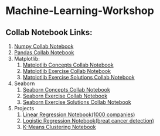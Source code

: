 # Machine-Learning-Workshop
## Collab Notebook Links:
1. [Numpy Collab Notebook](https://colab.research.google.com/drive/1lt1w-wB7gAAROdnw-UZ7qGX_Gw0XAhdu?usp=sharing)
2. [Pandas Collab Notebook](https://colab.research.google.com/drive/1FfZZc6H4AbQyuUgs7vgCMylHrBnSoU6M?usp=sharing)
3. Matplotlib:
    1. [Matplotlib Concepts Collab Notebook](https://colab.research.google.com/drive/1Oneno6TP6i_DgsCQ506oXj9uQnPrPfdj?usp=sharing)
    2. [Matplotlib Exercise Collab Notebook](https://colab.research.google.com/drive/1mSOmPtIqPylnd5sZoWXD8Jn-iscT346E?usp=sharing)
    3. [Matplotlib Exercise Solutions Collab Notebook](https://colab.research.google.com/drive/14r8N8raoAHImD1Jy2f-yPhOs0cxrvPcv?usp=sharing)
4. Seaborn
    1. [Seaborn Concepts Collab Notebook](https://colab.research.google.com/drive/1iCQk8fbKxYIBD53vQrRj0ekJkvoQXOn9?usp=sharing)
    2. [Seaborn Exercise Collab Notebook](https://colab.research.google.com/drive/1yfpW14uAFd-1aVECt0vIphUTS7sXUwyu?usp=sharing)
    3. [Seaborn Exercise Solutions Collab Notebook](https://colab.research.google.com/drive/10IuHAdT4QPwaICJowri8yb_jcILKedgT?usp=sharing)
5. Projects
    1. [Linear Regression Notebook(1000 companies)](https://colab.research.google.com/drive/12wv9W5qNyfBhHLLUxaClFGMVuM41ZHao?usp=sharing)
    2. [Logistic Regression Notebook(breat cancer detection)](https://colab.research.google.com/drive/1mbd9co7v6DsTUG43Y6GchzqFHlt5ilRV?usp=sharing)
    3. [K-Means Clustering Notebook](https://colab.research.google.com/drive/1zNbkDg2l-H7VD5q_wYiPpr4KAUKuRvHt?usp=sharing)
